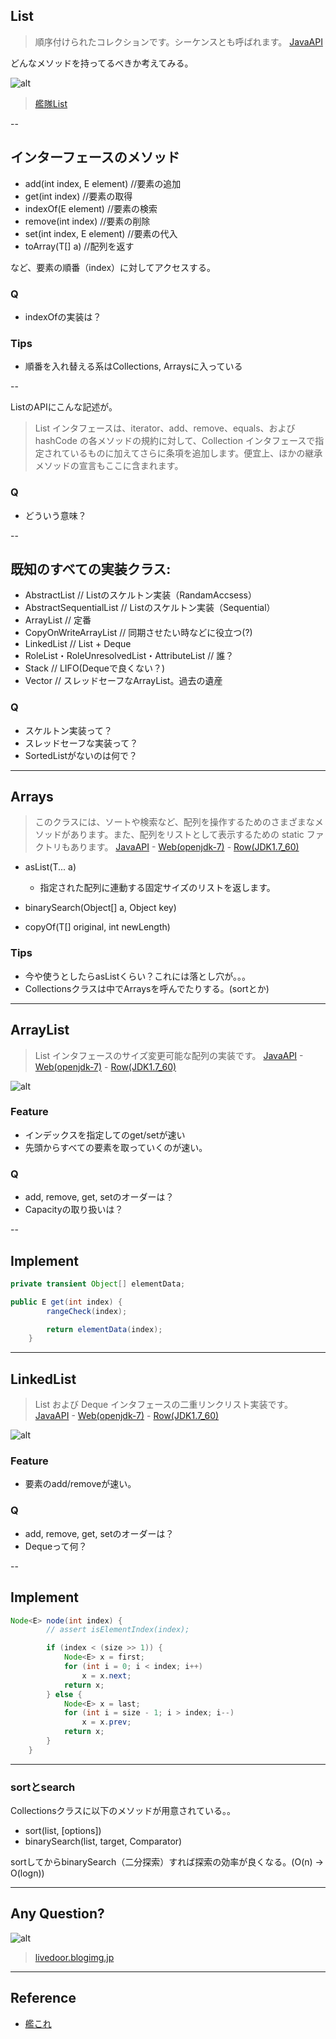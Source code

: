 ## List

> 順序付けられたコレクションです。シーケンスとも呼ばれます。
> [JavaAPI](http://docs.oracle.com/javase/jp/7/api/java/util/List.html)

どんなメソッドを持ってるべきか考えてみる。

![alt](./kankoreList.png)

> [艦隊List](http://www.dmm.com/netgame_s/kancolle/gallery/)

--

## インターフェースのメソッド

* add(int index, E element) //要素の追加
* get(int index) //要素の取得
* indexOf(E element) //要素の検索
* remove(int index) //要素の削除
* set(int index, E element) //要素の代入
* toArray(T[] a) //配列を返す

など、要素の順番（index）に対してアクセスする。

### Q

* indexOfの実装は？

### Tips

* 順番を入れ替える系はCollections, Arraysに入っている

--

ListのAPIにこんな記述が。

> List インタフェースは、iterator、add、remove、equals、および hashCode の各メソッドの規約に対して、Collection インタフェースで指定されているものに加えてさらに条項を追加します。便宜上、ほかの継承メソッドの宣言もここに含まれます。

### Q

* どういう意味？


--

## 既知のすべての実装クラス:

* AbstractList // Listのスケルトン実装（RandamAccsess）
* AbstractSequentialList // Listのスケルトン実装（Sequential）
* ArrayList // 定番
* CopyOnWriteArrayList // 同期させたい時などに役立つ(?)
* LinkedList // List + Deque
* RoleList・RoleUnresolvedList・AttributeList // 誰？
* Stack // LIFO(Dequeで良くない？)
* Vector // スレッドセーフなArrayList。過去の遺産

### Q

- スケルトン実装って？
- スレッドセーフな実装って？
- SortedListがないのは何で？

---

## Arrays

> このクラスには、ソートや検索など、配列を操作するためのさまざまなメソッドがあります。また、配列をリストとして表示するための static ファクトリもあります。
> [JavaAPI](http://docs.oracle.com/javase/jp/7/api/java/util/Arrays.html) -  [Web(openjdk-7)](http://www.docjar.com/html/api/java/util/Arrays.java.html) - [Row(JDK1.7_60)](./Arrays.java)

- asList(T... a)
	* 指定された配列に連動する固定サイズのリストを返します。
- binarySearch(Object[] a, Object key)

- copyOf(T[] original, int newLength)


### Tips

- 今や使うとしたらasListくらい？これには落とし穴が。。。
- Collectionsクラスは中でArraysを呼んでたりする。(sortとか)

---

## ArrayList

> List インタフェースのサイズ変更可能な配列の実装です。
> [JavaAPI](http://docs.oracle.com/javase/jp/7/api/java/util/ArrayList.html) -  [Web(openjdk-7)](http://www.docjar.com/html/api/java/util/ArrayList.java.html) - [Row(JDK1.7_60)](./ArrayList.java)

![alt](./arrayList.png)

### Feature

* インデックスを指定してのget/setが速い
* 先頭からすべての要素を取っていくのが速い。

### Q

* add, remove, get, setのオーダーは？
* Capacityの取り扱いは？

--

## Implement

```java
private transient Object[] elementData;

public E get(int index) {
        rangeCheck(index);

        return elementData(index);
    }

```

---

## LinkedList

> List および Deque インタフェースの二重リンクリスト実装です。
> [JavaAPI](http://docs.oracle.com/javase/jp/7/api/java/util/LinkedList.html) - [Web(openjdk-7)](http://www.docjar.com/html/api/java/util/LinkedList.java.html) - [Row(JDK1.7_60)](./LinkedList.java)

![alt](./linkedList.png)

### Feature

* 要素のadd/removeが速い。

### Q

* add, remove, get, setのオーダーは？
* Dequeって何？

--

## Implement

```java
Node<E> node(int index) {
        // assert isElementIndex(index);

        if (index < (size >> 1)) {
            Node<E> x = first;
            for (int i = 0; i < index; i++)
                x = x.next;
            return x;
        } else {
            Node<E> x = last;
            for (int i = size - 1; i > index; i--)
                x = x.prev;
            return x;
        }
    }

```


---

### sortとsearch

Collectionsクラスに以下のメソッドが用意されている。。

* sort(list, [options])
* binarySearch(list, target, Comparator)

sortしてからbinarySearch（二分探索）すれば探索の効率が良くなる。(O(n) -> O(logn))

---

## Any Question?

![alt](./omaeha.jpg)

> [livedoor.blogimg.jp](http://livedoor.4.blogimg.jp/chihhylove/imgs/6/f/6f0e791f.jpg)

---

## Reference

- [艦これ](http://www.dmm.com/netgame_s/kancolle/)
